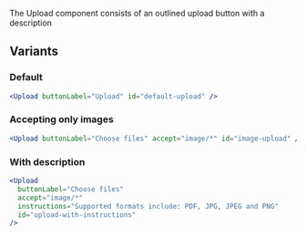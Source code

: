 The Upload component consists of an outlined upload button with a description

## Variants

### Default

```jsx
<Upload buttonLabel="Upload" id="default-upload" />
```

### Accepting only images

```jsx
<Upload buttonLabel="Choose files" accept="image/*" id="image-upload" />
```

### With description

```jsx
<Upload
  buttonLabel="Choose files"
  accept="image/*"
  instructions="Supported formats include: PDF, JPG, JPEG and PNG"
  id="upload-with-instructions"
/>
```
